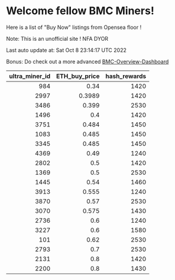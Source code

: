 # Welcome fellow BMC Miners!
Here is a list of "Buy Now" listings from Opensea floor !

Note: This is an unofficial site ! NFA DYOR

Last auto update at: Sat Oct  8 23:14:17 UTC 2022

Bonus: Do check out a more advanced [BMC-Overview-Dashboard](https://dune.com/defifunk/BMC-Overview-Dashboard)


|   ultra_miner_id |   ETH_buy_price |   hash_rewards |
|-----------------:|----------------:|---------------:|
|              984 |          0.34   |           1420 |
|             2997 |          0.3989 |           1420 |
|             3486 |          0.399  |           2530 |
|             1496 |          0.4    |           1420 |
|             3751 |          0.484  |           1450 |
|             1083 |          0.485  |           1450 |
|             3345 |          0.485  |           1450 |
|             4369 |          0.49   |           1240 |
|             2802 |          0.5    |           1420 |
|             1369 |          0.5    |           2530 |
|             1445 |          0.54   |           1460 |
|             3913 |          0.555  |           1240 |
|             3870 |          0.57   |           2530 |
|             3070 |          0.575  |           1430 |
|             2736 |          0.6    |           1240 |
|             3227 |          0.6    |           1580 |
|              101 |          0.62   |           2530 |
|             2793 |          0.7    |           2530 |
|             2131 |          0.8    |           1420 |
|             2200 |          0.8    |           1430 |